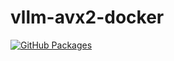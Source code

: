 # vllm-avx2-docker

[![GitHub Packages](https://badgen.net/badge/icon/Packages?icon=github&label=GitHub)](https://github.com/southball/vllm-avx2-docker/pkgs/container/vllm-avx2-docker)

